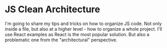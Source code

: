 # JS Clean Architecture
I'm going to share my tips and tricks on how to organize JS code. Not only inside a file, but also at a higher level - how to organize a whole project. I'll use React examples as React is the most popular solution. But also a problematic one from the "architectural" perspective.
